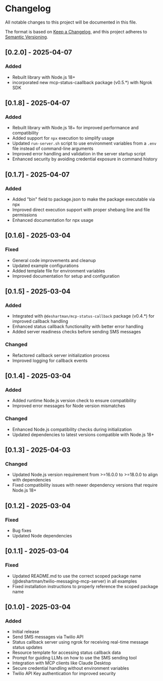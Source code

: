 # Changelog

All notable changes to this project will be documented in this file.

The format is based on [Keep a Changelog](https://keepachangelog.com/en/1.0.0/),
and this project adheres to [Semantic Versioning](https://semver.org/spec/v2.0.0.html).

## [0.2.0] - 2025-04-07

### Added
- Rebuilt library with Node.js 18+
- incorporated new mcp-status-caallback package (v0.5.*) with Ngrok SDK


## [0.1.8] - 2025-04-07

### Added
- Rebuilt library with Node.js 18+ for improved performance and compatibility
- Added support for `npx` execution to simplify usage
- Updated `run-server.sh` script to use environment variables from a `.env` file instead of command-line arguments
- Improved error handling and validation in the server startup script
- Enhanced security by avoiding credential exposure in command history

## [0.1.7] - 2025-04-07

### Added
- Added "bin" field to package.json to make the package executable via npx
- Improved direct execution support with proper shebang line and file permissions
- Enhanced documentation for npx usage

## [0.1.6] - 2025-03-04

### Fixed
- General code improvements and cleanup
- Updated example configurations
- Added template file for environment variables
- Improved documentation for setup and configuration

## [0.1.5] - 2025-03-04

### Added
- Integrated with `@deshartman/mcp-status-callback` package (v0.4.*) for improved callback handling
- Enhanced status callback functionality with better error handling
- Added server readiness checks before sending SMS messages

### Changed
- Refactored callback server initialization process
- Improved logging for callback events

## [0.1.4] - 2025-03-04

### Added
- Added runtime Node.js version check to ensure compatibility
- Improved error messages for Node version mismatches

### Changed
- Enhanced Node.js compatibility checks during initialization
- Updated dependencies to latest versions compatible with Node.js 18+

## [0.1.3] - 2025-04-03

### Changed
- Updated Node.js version requirement from >=16.0.0 to >=18.0.0 to align with dependencies
- Fixed compatibility issues with newer dependency versions that require Node.js 18+

## [0.1.2] - 2025-03-04

### Fixed
- Bug fixes
- Updated Node dependencies

## [0.1.1] - 2025-03-04

### Fixed
- Updated README.md to use the correct scoped package name (@deshartman/twilio-messaging-mcp-server) in all examples
- Fixed installation instructions to properly reference the scoped package name

## [0.1.0] - 2025-03-04

### Added
- Initial release
- Send SMS messages via Twilio API
- Status callback server using ngrok for receiving real-time message status updates
- Resource template for accessing status callback data
- Prompt for guiding LLMs on how to use the SMS sending tool
- Integration with MCP clients like Claude Desktop
- Secure credential handling without environment variables
- Twilio API Key authentication for improved security
